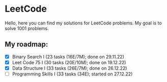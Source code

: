 # LeetCode

Hello, here you can find my solutions for LeetCode problems. My goal is to solve 1001 problems.

## My roadmap:
- [x] Binary Search I (23 tasks (16E/7M); done on 29.11.22)
- [x] Leet Code 75 I (30 tasks (20E/10M); done on 19.12.22)
- [x] Data Structure I (33 tasks (26E/7M); done on 26.12.22)
- [ ] Programming Skills I (33 tasks (34E); started on 27.12.22)